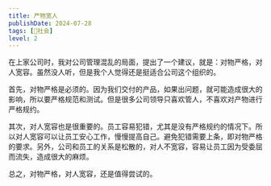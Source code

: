 ```yaml
---
title: 严物宽人
publishDate: 2024-07-28
tags: [👫社会]
level: 2
---
```


在上家公司时，我对公司管理混乱的局面，提出了一个建议，就是：对物严格，对人宽容。虽然没人听，但是我个人觉得还是挺适合公司这个组织的。

首先，对物严格是必须的。因为我们交付的产品，如果出问题，就可能造成很大的影响，所以要严格规范和测试。但是很多公司领导只喜欢管人，不喜欢对产物进行严格规约。

其次，对人宽容也是很重要的。员工容易犯错，尤其是没有严格规约的情况下。所以对人宽容可以让员工安心工作，慢慢提高自己。避免犯错需要上条，即对物严格的要求。另外，公司和员工的关系是松散的，对人不宽容，容易让员工因为受委屈而流失，造成很大的麻烦。

总之，对物严格，对人宽容，还是值得尝试的。
